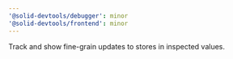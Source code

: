 ```yaml
---
'@solid-devtools/debugger': minor
'@solid-devtools/frontend': minor
---
```


Track and show fine-grain updates to stores in inspected values.
